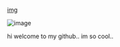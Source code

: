 [img](https://y2k.neocities.org/stamps2/002.png)





![image](https://media1.tenor.com/m/9Zegcb41iIwAAAAd/frost-queen-cookie-gacha-animation.gif) 

hi welcome to my github.. im so cool..
